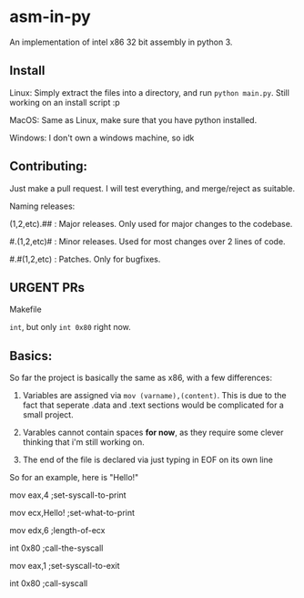 # asm-in-py
An implementation of intel x86 32 bit  assembly in python 3.

## Install
Linux:
Simply extract the files into a directory, and run ```python main.py```. Still working on an install script :p

MacOS:
Same as Linux, make sure that you have python installed.

Windows:
I don't own a windows machine, so idk

## Contributing: 
Just make a pull request. I will test everything, and merge/reject as suitable.

Naming releases: 

 (1,2,etc).## : Major releases. Only used for major changes to the codebase.
 
 #.(1,2,etc)# : Minor releases. Used for most changes over 2 lines of code.
 
 #.#(1,2,etc) : Patches. Only for bugfixes.

## URGENT PRs

Makefile

`int`, but only `int 0x80` right now.

## Basics:
So far the project is basically the same as x86, with a few differences:

1. Variables are assigned via `mov (varname),(content)`. This is due to the fact that seperate .data and .text sections would  be complicated for a small project. 

2. Varables cannot contain spaces __for now__, as they require some clever thinking that i'm  still working on.

3. The end of the file is declared via just typing in EOF on its own line

So for an example, here is "Hello!"

mov eax,4 ;set-syscall-to-print

mov ecx,Hello! ;set-what-to-print

mov edx,6 ;length-of-ecx

int 0x80 ;call-the-syscall

mov eax,1 ;set-syscall-to-exit

int 0x80 ;call-syscall

